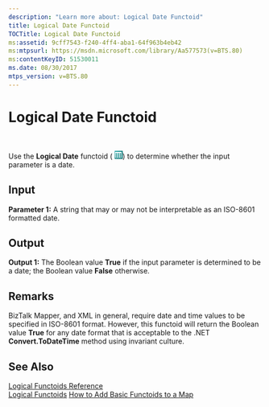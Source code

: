 ```yaml
---
description: "Learn more about: Logical Date Functoid"
title: Logical Date Functoid
TOCTitle: Logical Date Functoid
ms:assetid: 9cff7543-f240-4ff4-aba1-64f963b4eb42
ms:mtpsurl: https://msdn.microsoft.com/library/Aa577573(v=BTS.80)
ms:contentKeyID: 51530011
ms.date: 08/30/2017
mtps_version: v=BTS.80
---
```


# Logical Date Functoid

 

Use the **Logical Date** functoid ( ![](images/Aa577573.d77fb1a1-4472-4830-8e02-43cf3b396d9e(BTS.80).jpeg)) to determine whether the input parameter is a date.

## Input

**Parameter 1:** A string that may or may not be interpretable as an ISO-8601 formatted date.

## Output

**Output 1:** The Boolean value **True** if the input parameter is determined to be a date; the Boolean value **False** otherwise.

## Remarks

BizTalk Mapper, and XML in general, require date and time values to be specified in ISO-8601 format. However, this functoid will return the Boolean value **True** for any date format that is acceptable to the .NET **Convert.ToDateTime** method using invariant culture.

## See Also

[Logical Functoids Reference](logical-functoids-reference.md)  
[Logical Functoids](https://msdn.microsoft.com/library/aa561580\(v=bts.80\))  
[How to Add Basic Functoids to a Map](https://msdn.microsoft.com/library/aa560635\(v=bts.80\))

